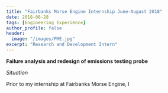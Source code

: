 ```yaml
---
title: "Fairbanks Morse Engine Internship June-August 2018"
date: 2018-08-28
tags: [Engineering Experience]
author_profile: false
header:
  image: "/images/FME.jpg"
excerpt: "Research and Development Intern"
---
```


**Failure analysis and redesign of emissions testing probe**

*Situation*

Prior to my internship at Fairbanks Morse Engine, I
